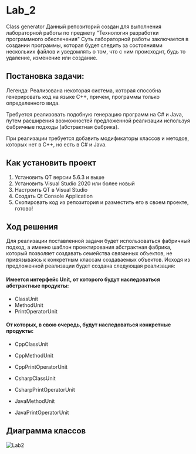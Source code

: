 # Lab_2

Class generator
Данный репозиторий создан для выполнения лабораторной работы по предмету "Технология разработки программного обеспечения"
Суть лабораторной работы заключается в создании программы, которая будет следить за состояниями нескольких файлов и уведомлять о том, что с ним происходит,
будь то удаление, изменение или создание.

<h2>Постановка задачи:</h2>

Легенда: Реализована некоторая система, которая способна генерировать код на языке С++, причем, программы только определенного вида.

Требуется реализовать подобную генерацию программ на С# и Java, путем  расширения возможностей предложенной реализации используя фабричные подходы (абстрактная фабрика).

При реализации требуется добавить модификаторы классов и методов, которых нет в C++, но есть в C# и Java.

<h2>Как установить проект</h2>

1. Установить QT версии 5.6.3 и выше
2. Установить Visual Studio 2020 или более новый
3. Настроить QT в Visual Studio
4. Создать Qt Console Application
5. Скопировать код из репозитория и разместить его в своем проекте, готово!

<h2>Ход решения</h2>

Для реализации поставленной задачи будет использоваться фабричный подход, а именно шаблон проектирования абстрактная фабрика, который позволяет создавать семейства связанных объектов, не привязываясь к конкретным классам создаваемых объектов.
Исходя из предложенной реализации будет создана следующая реализация:

<h4>Имеется интерфейс Unit, от которого будут наследоваться абстрактные продукты:</h4>

- ClassUnit
- MethodUnit 
- PrintOperatorUnit

<h4>От которых, в свою очередь, будут наследоваться конкретные продукты:</h4>

- CppClassUnit
- CppMethodUnit
- CppPrintOperatorUnit

- CsharpClassUnit
- CsharpPrintOperatorUnit

- JavaMethodUnit
- JavaPrintOperatorUnit

<h2>Диаграмма классов</h2>

![Lab2](https://github.com/Wantedfoxy/Lab_2/assets/50704060/4de2dee8-76b5-427e-a791-0de2a833886e)

